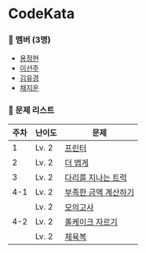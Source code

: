# CodeKata

### 👥 멤버 (3명)

- [용정현](https://github.com/yongbro)
- [이선주](https://github.com/sunjoolee)
- [김유경](https://github.com/ugaemi)
- [채지운](https://github.com/whoisjujube)

### 🤨 문제 리스트

| 주차  | 난이도   | 문제                                                                                |
|-----|-------|-----------------------------------------------------------------------------------|
| 1 | Lv. 2 | [프린터](https://school.programmers.co.kr/learn/courses/30/lessons/42587)    |
| 2 | Lv. 2 | [더 맵게](https://school.programmers.co.kr/learn/courses/30/lessons/42626)    |
| 3 | Lv. 2 | [다리를 지나는 트럭](https://school.programmers.co.kr/learn/courses/30/lessons/42583)    |
| 4-1 | Lv. 2 | [부족한 금액 계산하기](https://school.programmers.co.kr/learn/courses/30/lessons/82612)    |
| | Lv. 2 | [모의고사](https://school.programmers.co.kr/learn/courses/30/lessons/42840)    |
| 4-2 | Lv. 2 | [롤케이크 자르기](https://school.programmers.co.kr/learn/courses/30/lessons/132265)    |
| | Lv. 2 | [체육복](https://school.programmers.co.kr/learn/courses/30/lessons/42862)    |
